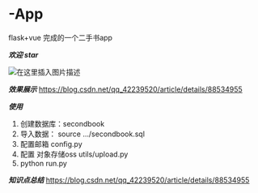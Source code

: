 # -App
flask+vue 完成的一个二手书app

***欢迎   star***

![在这里插入图片描述](https://img-blog.csdnimg.cn/20190313160005145.png?x-oss-process=image/watermark,type_ZmFuZ3poZW5naGVpdGk,shadow_10,text_aHR0cHM6Ly9ibG9nLmNzZG4ubmV0L3FxXzQyMjM5NTIw,size_16,color_FFFFFF,t_70)

***效果展示***
https://blog.csdn.net/qq_42239520/article/details/88534955


***使用***
1. 创建数据库：secondbook
2. 导入数据： source .../secondbook.sql
3. 配置邮箱 config.py
4. 配置 对象存储oss utils/upload.py
5. python run.py

***知识点总结***
https://blog.csdn.net/qq_42239520/article/details/88534955
